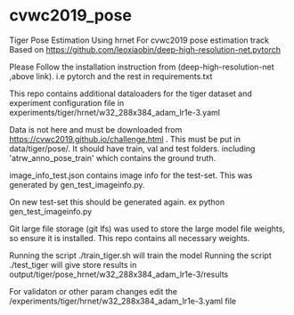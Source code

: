 # cvwc2019_pose
Tiger Pose Estimation Using hrnet
For cvwc2019 pose estimation track
Based on https://github.com/leoxiaobin/deep-high-resolution-net.pytorch

Please Follow the installation instruction from (deep-high-resolution-net ,above link).
i.e pytorch and the rest in requirements.txt

This repo contains additional dataloaders for the tiger dataset and 
experiment configuration file in experiments/tiger/hrnet/w32_288x384_adam_lr1e-3.yaml


Data is not here and must be downloaded from https://cvwc2019.github.io/challenge.html .
This must be put in data/tiger/pose/. It should have train, val and test folders.
including 'atrw_anno_pose_train' which contains the ground truth.

image_info_test.json contains image info for the test-set. This was generated
by gen_test_imageinfo.py.

On new test-set this should be generated again.
ex python gen_test_imageinfo.py <path-to-test-dir>

Git large file storage (git lfs) was used to store the large model file weights, so ensure it is installed.
This repo contains all necessary weights.

Running the script ./train_tiger.sh will train the model
Running the script ./test_tiger will give store results in  output/tiger/pose_hrnet/w32_288x384_adam_lr1e-3/results

For validaton or other param changes edit the /experiments/tiger/hrnet/w32_288x384_adam_lr1e-3.yaml file
